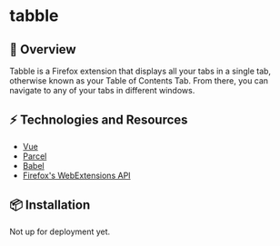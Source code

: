 # tabble

## :pencil:  Overview
Tabble is a Firefox extension that displays all your tabs in a single tab, otherwise known as your Table of Contents Tab. From there, you can navigate to any of your tabs in different windows.

## :zap:  Technologies and Resources
- [Vue](https://vuejs.org/v2/guide/)
- [Parcel](https://parceljs.org/)
- [Babel](https://babeljs.io/)
- [Firefox's WebExtensions API](https://developer.mozilla.org/en-US/docs/Mozilla/Add-ons/WebExtensions/API)

## :package:  Installation
Not up for deployment yet.
